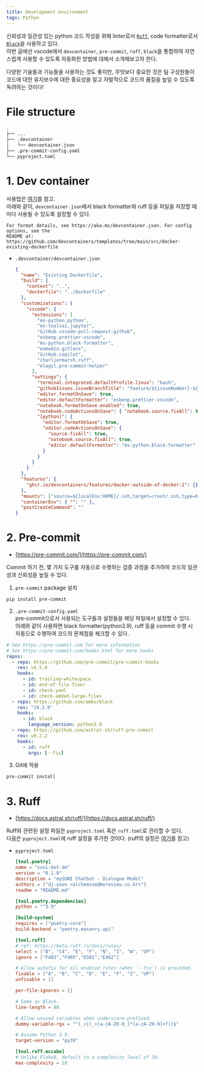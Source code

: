 ```yaml
---
title: Development environment
tags: Python
---
```


<!--more-->

신뢰성과 일관성 있는 python 코드 작성을 위해 linter로서 [`Ruff`](https://github.com/astral-sh/ruff), code formatter로서 [`Black`](https://github.com/psf/black)을 사용하고 있다. \
이번 글에선 vscode에서 `devcontainer`, `pre-commit`, `ruff`, `black`을 통합하여 자연스럽게 사용할 수 있도록 자동화한 방법에 대해서 소개해보고자 한다.

다양한 기술들과 기능들을 사용하는 것도 좋지만, 무엇보다 중요한 것은 팀 구성원들이 코드에 대한 유지보수에 대한 중요성을 알고 자발적으로 코드의 품질을 높일 수 있도록 독려하는 것이다!

# File structure
```bash
.
├── ...
├── .devcontainer
│   └── devcontainer.json
├── .pre-commit-config.yaml
└── pyproject.toml
```

# 1. Dev container
사용법은 [여기](https://alchemine.github.io/2024/02/05/dev_container.html)를 참고. \
아래와 같이, `devcontainer.json`에서 black formatter와 ruff 등을 파일을 저장할 때마다 사용될 수 있도록 설정할 수 있다.

```
For format details, see https://aka.ms/devcontainer.json. For config options, see the
README at: https://github.com/devcontainers/templates/tree/main/src/docker-existing-dockerfile
```

- `.devcontainer/devcontainer.json`
  ```json
  {
    "name": "Existing Dockerfile",
    "build": {
      "context": "..",
      "dockerfile": "../Dockerfile"
    },
    "customizations": {
      "vscode": {
        "extensions": [
          "ms-python.python",
          "ms-toolsai.jupyter",
          "GitHub.vscode-pull-request-github",
          "esbenp.prettier-vscode",
          "ms-python.black-formatter",
          "eamodio.gitlens",
          "GitHub.copilot",
          "charliermarsh.ruff",
          "elagil.pre-commit-helper"
        ],
        "settings": {
          "terminal.integrated.defaultProfile.linux": "bash",
          "githubIssues.issueBranchTitle": "feature/${issueNumber}-${sanitizedIssueTitle}",
          "editor.formatOnSave": true,
          "editor.defaultFormatter": "esbenp.prettier-vscode",
          "notebook.formatOnSave.enabled": true,
          "notebook.codeActionsOnSave": { "notebook.source.fixAll": true },
          "[python]": {
            "editor.formatOnSave": true,
            "editor.codeActionsOnSave": {
              "source.fixAll": true,
              "notebook.source.fixAll": true,
              "editor.defaultFormatter": "ms-python.black-formatter"
            }
          }
        }
      }
    },
    "features": {
      "ghcr.io/devcontainers/features/docker-outside-of-docker:1": {}
    },
    "mounts": ["source=${localEnv:HOME}/.ssh,target=/root/.ssh,type=bind"],
    "containerEnv": { "": "" },
    "postCreateCommand": ""
  }
  ```

# 2. Pre-commit
- [https://pre-commit.com/](https://pre-commit.com/)

Commit 하기 전, 몇 가지 도구를 자동으로 수행하는 검증 과정을 추가하여 코드의 일관성과 신뢰성을 높일 수 있다.

1. `pre-commit` package 설치
  ```bash
  pip install pre-commit
  ```
2. `.pre-commit-config.yaml` \
pre-commit으로서 사용되는 도구들과 설정들을 해당 파일에서 설정할 수 있다. \
아래와 같이 사용하면 black formatter(python3.9), ruff 등을 commit 수행 시 자동으로 수행하여 코드의 문제점을 체크할 수 있다.

  ```yaml
  # See https://pre-commit.com for more information
  # See https://pre-commit.com/hooks.html for more hooks
  repos:
    - repo: https://github.com/pre-commit/pre-commit-hooks
      rev: v4.5.0
      hooks:
        - id: trailing-whitespace
        - id: end-of-file-fixer
        - id: check-yaml
        - id: check-added-large-files
    - repo: https://github.com/ambv/black
      rev: "24.2.0"
      hooks:
        - id: black
          language_version: python3.9
    - repo: https://github.com/astral-sh/ruff-pre-commit
      rev: v0.2.2
      hooks:
        - id: ruff
          args: [--fix]
  ```
3. Git에 적용
  ```bash
  pre-commit install
  ```

# 3. Ruff
- [https://docs.astral.sh/ruff/](https://docs.astral.sh/ruff/)

Ruff와 관련된 설정 파일은 `pyproject.toml` 혹은 `ruff.toml`로 관리할 수 있다. \
다음은 `pyproject.toml`에 ruff 설정을 추가한 것이다. (ruff의 설정은 [여기](https://velog.io/@ozoooooh/Python-Linter%EB%A1%9C-Ruff%EB%A5%BC-%EC%82%AC%EC%9A%A9%ED%95%B4%EB%B3%B4%EA%B8%B0feat.-pre-commit)를 참고)

- `pyproject.toml`
  ```toml
  [tool.poetry]
  name = "suni-bot-dm"
  version = "0.1.0"
  description = "mySUNI Chatbot - Dialogue Model"
  authors = ["dj-yoon <alchemine@bereview.co.kr>"]
  readme = "README.md"
  
  [tool.poetry.dependencies]
  python = "^3.9"
  
  [build-system]
  requires = ["poetry-core"]
  build-backend = "poetry.masonry.api"
  
  [tool.ruff]
  # ref: https://beta.ruff.rs/docs/rules/
  select = ["B", "C4", "E", "F", "N", "I", "W", "UP"]
  ignore = ["F403","F405","E501","E402"]
  
  # Allow autofix for all enabled rules (when `--fix`) is provided.
  fixable = ["A", "B", "C", "D", "E", "F", "I", "UP"]
  unfixable = []
  
  per-file-ignores = {}
  
  # Same as Black.
  line-length = 88
  
  # Allow unused variables when underscore-prefixed.
  dummy-variable-rgx = "^(_+|(_+[a-zA-Z0-9_]*[a-zA-Z0-9]+?))$"
  
  # Assume Python 3.9.
  target-version = "py39"
  
  [tool.ruff.mccabe]
  # Unlike Flake8, default to a complexity level of 10.
  max-complexity = 10
  ```
